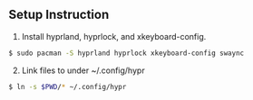 ## Setup Instruction
1. Install hyprland, hyprlock, and xkeyboard-config. 
```sh
$ sudo pacman -S hyprland hyprlock xkeyboard-config swaync
```
2. Link files to under ~/.config/hypr
```sh
$ ln -s $PWD/* ~/.config/hypr
```
